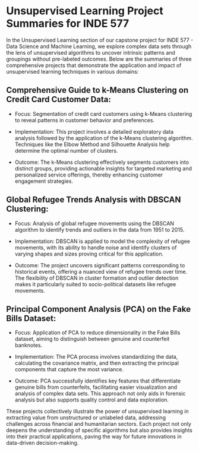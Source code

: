 # **Unsupervised Learning Project Summaries for INDE 577**

In the Unsupervised Learning section of our capstone project for INDE 577 - Data Science and Machine Learning, we explore complex data sets through the lens of unsupervised algorithms to uncover intrinsic patterns and groupings without pre-labeled outcomes. Below are the summaries of three comprehensive projects that demonstrate the application and impact of unsupervised learning techniques in various domains:

## **Comprehensive Guide to k-Means Clustering on Credit Card Customer Data:**

- Focus: Segmentation of credit card customers using k-Means clustering to reveal patterns in customer behavior and preferences.

- Implementation: This project involves a detailed exploratory data analysis followed by the application of the k-Means clustering algorithm. Techniques like the Elbow Method and Silhouette Analysis help determine the optimal number of clusters.

- Outcome: The k-Means clustering effectively segments customers into distinct groups, providing actionable insights for targeted marketing and personalized service offerings, thereby enhancing customer engagement strategies.

## **Global Refugee Trends Analysis with DBSCAN Clustering:**

- Focus: Analysis of global refugee movements using the DBSCAN algorithm to identify trends and outliers in the data from 1951 to 2015.

- Implementation: DBSCAN is applied to model the complexity of refugee movements, with its ability to handle noise and identify clusters of varying shapes and sizes proving critical for this application.

- Outcome: The project uncovers significant patterns corresponding to historical events, offering a nuanced view of refugee trends over time. The flexibility of DBSCAN in cluster formation and outlier detection makes it particularly suited to socio-political datasets like refugee movements.

## **Principal Component Analysis (PCA) on the Fake Bills Dataset:**

- Focus: Application of PCA to reduce dimensionality in the Fake Bills dataset, aiming to distinguish between genuine and counterfeit banknotes.

- Implementation: The PCA process involves standardizing the data, calculating the covariance matrix, and then extracting the principal components that capture the most variance.

- Outcome: PCA successfully identifies key features that differentiate genuine bills from counterfeits, facilitating easier visualization and analysis of complex data sets. This approach not only aids in forensic analysis but also supports quality control and data exploration.

These projects collectively illustrate the power of unsupervised learning in extracting value from unstructured or unlabeled data, addressing challenges across financial and humanitarian sectors. Each project not only deepens the understanding of specific algorithms but also provides insights into their practical applications, paving the way for future innovations in data-driven decision-making.
